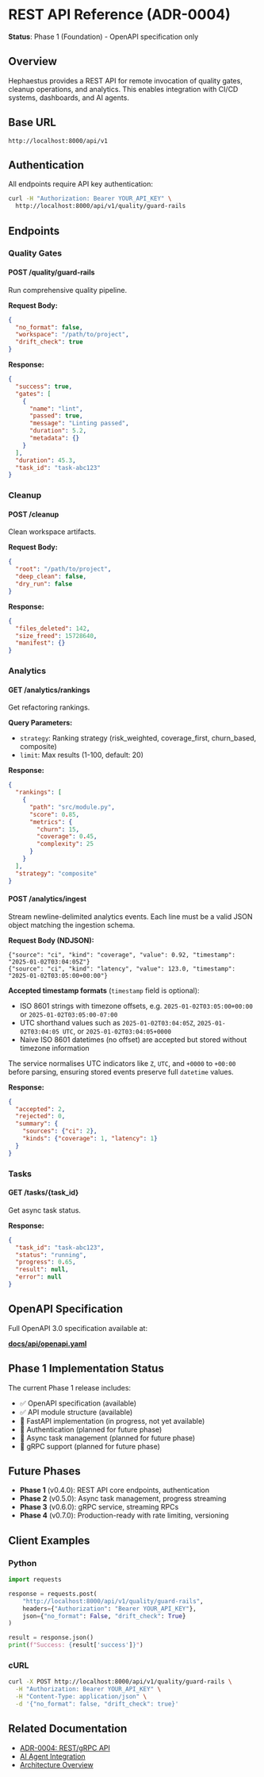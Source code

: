 # REST API Reference (ADR-0004)

**Status**: Phase 1 (Foundation) - OpenAPI specification only

## Overview

Hephaestus provides a REST API for remote invocation of quality gates, cleanup operations, and analytics. This enables integration with CI/CD systems, dashboards, and AI agents.

## Base URL

```text
http://localhost:8000/api/v1
```

## Authentication

All endpoints require API key authentication:

```bash
curl -H "Authorization: Bearer YOUR_API_KEY" \
  http://localhost:8000/api/v1/quality/guard-rails
```

## Endpoints

### Quality Gates

#### POST /quality/guard-rails

Run comprehensive quality pipeline.

**Request Body:**

```json
{
  "no_format": false,
  "workspace": "/path/to/project",
  "drift_check": true
}
```

**Response:**

```json
{
  "success": true,
  "gates": [
    {
      "name": "lint",
      "passed": true,
      "message": "Linting passed",
      "duration": 5.2,
      "metadata": {}
    }
  ],
  "duration": 45.3,
  "task_id": "task-abc123"
}
```

### Cleanup

#### POST /cleanup

Clean workspace artifacts.

**Request Body:**

```json
{
  "root": "/path/to/project",
  "deep_clean": false,
  "dry_run": false
}
```

**Response:**

```json
{
  "files_deleted": 142,
  "size_freed": 15728640,
  "manifest": {}
}
```

### Analytics

#### GET /analytics/rankings

Get refactoring rankings.

**Query Parameters:**

- `strategy`: Ranking strategy (risk_weighted, coverage_first, churn_based, composite)
- `limit`: Max results (1-100, default: 20)

**Response:**

```json
{
  "rankings": [
    {
      "path": "src/module.py",
      "score": 0.85,
      "metrics": {
        "churn": 15,
        "coverage": 0.45,
        "complexity": 25
      }
    }
  ],
  "strategy": "composite"
}
```

#### POST /analytics/ingest

Stream newline-delimited analytics events. Each line must be a valid JSON object
matching the ingestion schema.

**Request Body (NDJSON):**

```text
{"source": "ci", "kind": "coverage", "value": 0.92, "timestamp": "2025-01-02T03:04:05Z"}
{"source": "ci", "kind": "latency", "value": 123.0, "timestamp": "2025-01-02T03:05:00+00:00"}
```

**Accepted timestamp formats** (`timestamp` field is optional):

- ISO 8601 strings with timezone offsets, e.g. `2025-01-02T03:05:00+00:00` or `2025-01-02T03:05:00-07:00`
- UTC shorthand values such as `2025-01-02T03:04:05Z`, `2025-01-02T03:04:05 UTC`, or `2025-01-02T03:04:05+0000`
- Naive ISO 8601 datetimes (no offset) are accepted but stored without timezone information

The service normalises UTC indicators like `Z`, `UTC`, and `+0000` to `+00:00`
before parsing, ensuring stored events preserve full `datetime` values.

**Response:**

```json
{
  "accepted": 2,
  "rejected": 0,
  "summary": {
    "sources": {"ci": 2},
    "kinds": {"coverage": 1, "latency": 1}
  }
}
```

### Tasks

#### GET /tasks/{task_id}

Get async task status.

**Response:**

```json
{
  "task_id": "task-abc123",
  "status": "running",
  "progress": 0.65,
  "result": null,
  "error": null
}
```

## OpenAPI Specification

Full OpenAPI 3.0 specification available at:

**[docs/api/openapi.yaml](../../api/openapi.yaml)**

## Phase 1 Implementation Status

The current Phase 1 release includes:

- ✅ OpenAPI specification (available)
- ✅ API module structure (available)
- 🚧 FastAPI implementation (in progress, not yet available)
- 🚧 Authentication (planned for future phase)
- 🚧 Async task management (planned for future phase)
- 🚧 gRPC support (planned for future phase)

## Future Phases

- **Phase 1** (v0.4.0): REST API core endpoints, authentication
- **Phase 2** (v0.5.0): Async task management, progress streaming
- **Phase 3** (v0.6.0): gRPC service, streaming RPCs
- **Phase 4** (v0.7.0): Production-ready with rate limiting, versioning

## Client Examples

### Python

```python
import requests

response = requests.post(
    "http://localhost:8000/api/v1/quality/guard-rails",
    headers={"Authorization": "Bearer YOUR_API_KEY"},
    json={"no_format": False, "drift_check": True}
)

result = response.json()
print(f"Success: {result['success']}")
```

### cURL

```bash
curl -X POST http://localhost:8000/api/v1/quality/guard-rails \
  -H "Authorization: Bearer YOUR_API_KEY" \
  -H "Content-Type: application/json" \
  -d '{"no_format": false, "drift_check": true}'
```

## Related Documentation

- [ADR-0004: REST/gRPC API](../adr/0004-rest-grpc-api.md)
- [AI Agent Integration](ai-agent-integration.md)
- [Architecture Overview](../explanation/architecture.md)
